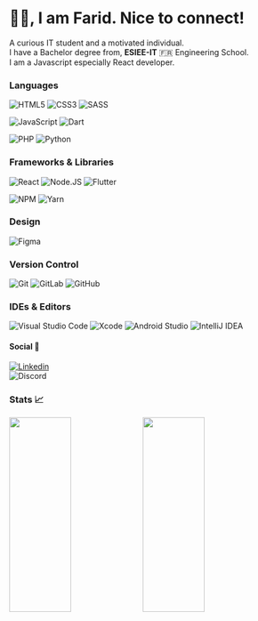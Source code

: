 <p align="center">
<h1>👋🏽, I am Farid. Nice to connect!</h2> 
</p>

  A curious IT student and a motivated individual.  
  I have a Bachelor degree from, <b>ESIEE-IT</b> 🇫🇷 Engineering School.  
  I am a Javascript especially React developer.  

### Languages

![HTML5](https://img.shields.io/badge/-HTML5-%23E44D27?style=for-the-badge&logo=html5&logoColor=ffffff)
![CSS3](https://img.shields.io/badge/-CSS3-%231572B6?style=for-the-badge&logo=css3) 
![SASS](https://img.shields.io/badge/SASS-hotpink.svg?style=for-the-badge&logo=SASS&logoColor=white)

![JavaScript](https://img.shields.io/badge/JAVASCRIPT-323330?style=for-the-badge&logo=javascript&logoColor=F7DF1E)
![Dart](https://img.shields.io/badge/dart-%230175C2.svg?style=for-the-badge&logo=dart&logoColor=white)  

![PHP](https://img.shields.io/badge/php-%23777BB4.svg?style=for-the-badge&logo=php&logoColor=white)
![Python](https://img.shields.io/badge/python-3670A0?style=for-the-badge&logo=python&logoColor=ffdd54)

### Frameworks & Libraries

![React](https://img.shields.io/badge/react-%2320232a.svg?style=for-the-badge&logo=react&logoColor=%2361DAFB)
![Node.JS](https://img.shields.io/badge/NODE.JS-43853D?style=for-the-badge&logo=node.js&logoColor=ffffff)
![Flutter](https://img.shields.io/badge/Flutter-%2302569B.svg?style=for-the-badge&logo=Flutter&logoColor=white)

![NPM](https://img.shields.io/badge/NPM-%23000000.svg?style=for-the-badge&logo=npm&logoColor=white)
![Yarn](https://img.shields.io/badge/yarn-%232C8EBB.svg?style=for-the-badge&logo=yarn&logoColor=white)

### Design

![Figma](https://img.shields.io/badge/figma-%23F24E1E.svg?style=for-the-badge&logo=figma&logoColor=white)

### Version Control

![Git](https://img.shields.io/badge/git-%23F05033.svg?style=for-the-badge&logo=git&logoColor=white)
![GitLab](https://img.shields.io/badge/gitlab-%23181717.svg?style=for-the-badge&logo=gitlab&logoColor=white)
![GitHub](https://img.shields.io/badge/github-%23121011.svg?style=for-the-badge&logo=github&logoColor=white)

### IDEs & Editors

![Visual Studio Code](https://img.shields.io/badge/Visual%20Studio%20Code-0078d7.svg?style=for-the-badge&logo=visual-studio-code&logoColor=white)
![Xcode](https://img.shields.io/badge/Xcode-007ACC?style=for-the-badge&logo=Xcode&logoColor=white)
![Android Studio](https://img.shields.io/badge/Android%20Studio-3DDC84.svg?style=for-the-badge&logo=android-studio&logoColor=white)
![IntelliJ IDEA](https://img.shields.io/badge/IntelliJIDEA-000000.svg?style=for-the-badge&logo=intellij-idea&logoColor=white)

#### Social 👥

[![Linkedin](https://img.shields.io/badge/-Djadda%20Farid-black?style=for-the-badge&logo=Linkedin)](https://www.linkedin.com/in/farid-djadda/)  
![Discord](https://img.shields.io/badge/Farid.D%20Luffy%235904-%237289DA.svg?style=for-the-badge&logo=discord&logoColor=white)

### Stats 📈

<img align="left" width="47%" height="350px" src="https://github-readme-stats.vercel.app/api?username=FARIDJADDA&hide=stars&show_icons=true&theme=blueberry" />

<img align="left" width="47%" height="350px" src="https://github-readme-stats.vercel.app/api/top-langs/?username=FARIDJADDA&layout=compact&theme=blueberry" />  
